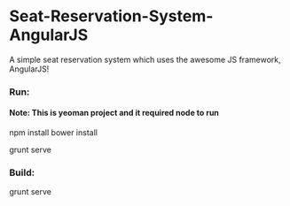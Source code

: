 # Seat-Reservation-System-AngularJS
A simple seat reservation system which uses the awesome JS framework, AngularJS!

### Run:

#### Note: This is yeoman project and it required node to run

npm install
bower install

grunt serve

### Build:


grunt serve

